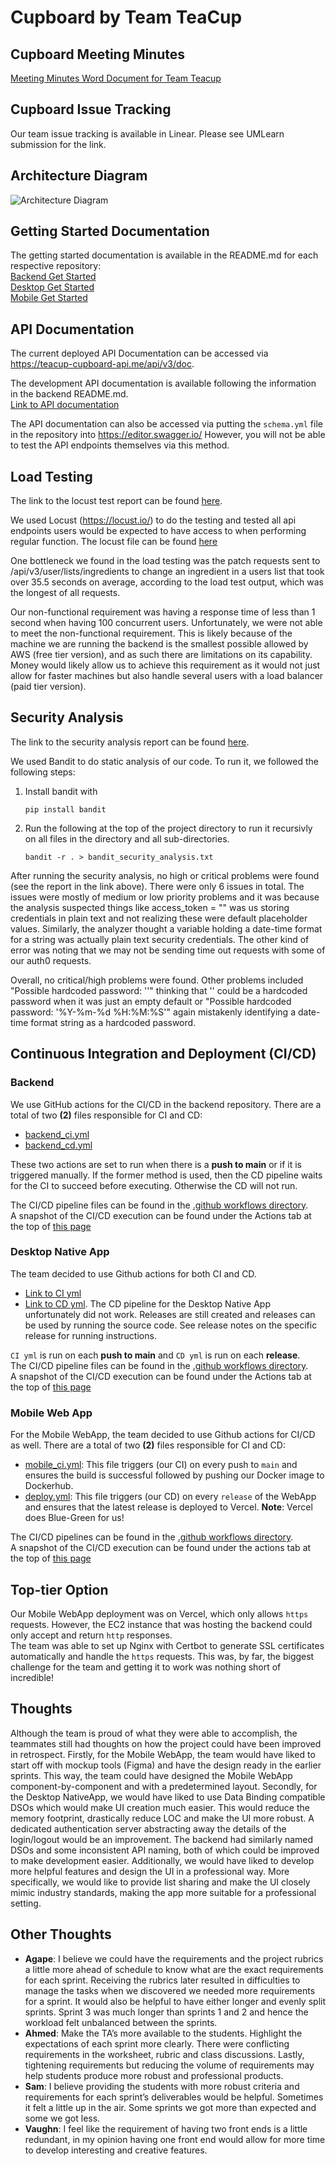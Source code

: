 # Cupboard by Team TeaCup

## Cupboard Meeting Minutes

[Meeting Minutes Word Document for Team Teacup](https://umanitoba-my.sharepoint.com/:w:/g/personal/seoa_myumanitoba_ca/ES0XvzVCruJMvQMZnQftuaMBZt7z6owPIiaymP5jdOUhIw?e=Qlf8kV)

## Cupboard Issue Tracking

Our team issue tracking is available in Linear. Please see UMLearn submission for the link.

## Architecture Diagram

![Architecture Diagram](/docs/images/sprint_3/Sprint_3_Architecture.jpg)

## Getting Started Documentation

The getting started documentation is available in the README.md for each respective repository:  
[Backend Get Started](https://github.com/COMP4350-Team2/Backend#getting-started)  
[Desktop Get Started](https://github.com/COMP4350-Team2/Desktop-NativeApp#getting-started)  
[Mobile Get Started](https://github.com/COMP4350-Team2/Mobile-Webapp#getting-started)

## API Documentation
The current deployed API Documentation can be accessed via https://teacup-cupboard-api.me/api/v3/doc.

The development API documentation is available following the information in the backend README.md.  
[Link to API documentation](https://github.com/COMP4350-Team2/Backend#api-documentation)

The API documentation can also be accessed via putting the `schema.yml` file in the repository into https://editor.swagger.io/ However, you will not be able to test the API endpoints themselves via this method.

## Load Testing
The link to the locust test report can be found [here](/docs/sprint_3_reports/Load_testing_report.txt).  

We used Locust (https://locust.io/) to do the testing and tested all api endpoints users would be expected to have access to when performing regular function. The locust file can be found [here](https://github.com/COMP4350-Team2/Backend/blob/main/locustfile.py)   

One bottleneck we found in the load testing was the patch requests sent to /api/v3/user/lists/ingredients to change an ingredient in a users list that took over 35.5 seconds on average, according to the load test output, which was the longest of all requests. 

Our non-functional requirement was having a response time of less than 1 second when having 100 concurrent users. Unfortunately, we were not able to meet the non-functional requirement. This is likely because of the machine we are running the backend is the smallest possible allowed by AWS (free tier version), and as such there are limitations on its capability. Money would likely allow us to achieve this requirement as it would not just allow for faster machines but also handle several users with a load balancer (paid tier version). 

## Security Analysis
The link to the security analysis report can be found [here](/docs/sprint_3_reports/Bandit_security_analysis.txt).

We used Bandit to do static analysis of our code. To run it, we followed the following steps:
1. Install bandit with
   ```
   pip install bandit
   ```
2. Run the following at the top of the project directory to run it recursivly on all files in the directory and all sub-directories.
   ```
   bandit -r . > bandit_security_analysis.txt
   ```

After running the security analysis, no high or critical problems were found (see the report in the link above). There were only 6 issues in total. The issues were mostly of medium or low priority problems and it was because the analysis suspected things like access_token = "" was us storing credentials in plain text and not realizing these were default placeholder values. Similarly, the analyzer thought a variable holding a date-time format for a string was actually plain text security credentials. The other kind of error was noting that we may not be sending time out requests with some of our auth0 requests. 

Overall, no critical/high problems were found. Other problems included "Possible hardcoded password: ''" thinking that '' could be a hardcoded password when it was just an empty default or "Possible hardcoded password: '%Y-%m-%d %H:%M:%S'" again mistakenly identifying a date-time format string as a hardcoded password.

## Continuous Integration and Deployment (CI/CD)
### Backend
We use GitHub actions for the CI/CD in the backend repository. There are a total of two **(2)** files responsible for CI and CD:
- [backend_ci.yml](https://github.com/COMP4350-Team2/Backend/blob/5158f66f84867b1eaa143da00eb6c5e252ee542b/.github/workflows/backend_ci.yml)
- [backend_cd.yml](https://github.com/COMP4350-Team2/Backend/blob/5158f66f84867b1eaa143da00eb6c5e252ee542b/.github/workflows/backend_cd.yml)  

These two actions are set to run when there is a **push to main** or if it is triggered manually. If the former method is used, then the CD pipeline waits for the CI to succeed before executing. Otherwise the CD will not run.  

The CI/CD pipeline files can be found in the [.github workflows directory](https://github.com/COMP4350-Team2/Backend/tree/5158f66f84867b1eaa143da00eb6c5e252ee542b/.github/workflows).  
A snapshot of the CI/CD execution can be found under the Actions tab at the top of [this page](https://github.com/COMP4350-Team2/Backend/actions)

### Desktop Native App
The team decided to use Github actions for both CI and CD. 
- [Link to CI yml](https://github.com/COMP4350-Team2/Desktop-NativeApp/blob/7e2025cf1ff3855152cc3a7409dc519dbb2c820f/.github/workflows/desktop_ci.yml) 
- [Link to CD yml](https://github.com/COMP4350-Team2/Desktop-NativeApp/blob/7e2025cf1ff3855152cc3a7409dc519dbb2c820f/.github/workflows/desktop_cd.yml). The CD pipeline for the Desktop Native App unfortunately did not work. Releases are still created and releases can be used by running the source code. See release notes on the specific release for running instructions.  

`CI yml` is run on each **push to main** and `CD yml` is run on each **release**.  
The CI/CD pipeline files can be found in the [.github workflows directory](https://github.com/COMP4350-Team2/Desktop-NativeApp/tree/7e2025cf1ff3855152cc3a7409dc519dbb2c820f/.github/workflows).  
A snapshot of the CI/CD execution can be found under the Actions tab at the top of [this page](https://github.com/COMP4350-Team2/Desktop-NativeApp/actions)

### Mobile Web App
For the Mobile WebApp, the team decided to use Github actions for CI/CD as well. There are a total of two **(2)** files responsible for CI and CD:
- [mobile_ci.yml](https://github.com/COMP4350-Team2/Mobile-Webapp/blob/2681ccc32c4f92eac14eb1684b0214e5b138e668/.github/workflows/mobile_ci.yml): This file triggers (our CI) on every push to `main` and ensures the build is successful followed by pushing our Docker image to Dockerhub. 
- [deploy.yml](https://github.com/COMP4350-Team2/Mobile-Webapp/blob/2681ccc32c4f92eac14eb1684b0214e5b138e668/.github/workflows/deploy.yml): This file triggers (our CD) on every `release` of the WebApp and ensures that the latest release is deployed to Vercel. **Note**: Vercel does Blue-Green for us!

The CI/CD pipelines can be found in the [.github workflows directory](https://github.com/COMP4350-Team2/Mobile-Webapp/tree/2681ccc32c4f92eac14eb1684b0214e5b138e668/.github/workflows).  
A snapshot of the CI/CD execution can be found under the actions tab at the top of [this page](https://github.com/COMP4350-Team2/Mobile-Webapp/actions)


## Top-tier Option
Our Mobile WebApp deployment was on Vercel, which only allows `https` requests. However, the EC2 instance that was hosting the backend could only accept and return `http` responses.<br>
The team was able to set up Nginx with Certbot to generate SSL certificates automatically and handle the `https` requests. This was, by far, the biggest challenge for the team and getting it to work was nothing short of incredible!

## Thoughts
Although the team is proud of what they were able to accomplish, the teammates still had thoughts on how the project could have been improved in retrospect. Firstly, for the Mobile WebApp, the team would have liked to start off with mockup tools (Figma) and have the design ready in the earlier sprints. This way, the team could have designed the Mobile WebApp component-by-component and with a predetermined layout. Secondly, for the Desktop NativeApp, we would have liked to use Data Binding compatible DSOs which would make UI creation much easier. This would reduce the memory footprint, drastically reduce LOC and make the UI more robust. A dedicated authentication server abstracting away the details of the login/logout would be an improvement. The backend had similarly named DSOs and some inconsistent API naming, both of which could be improved to make development easier. Additionally, we would have liked to develop more helpful features and design the UI in a professional way. More specifically, we would like to provide list sharing and make the UI closely mimic industry standards, making the app more suitable for a professional setting. 

## Other Thoughts
- **Agape**: I believe we could have the requirements and the project rubrics a little more ahead of schedule to know what are the exact requirements for each sprint. Receiving the rubrics later resulted in difficulties to manage the tasks when we discovered we needed more requirements for a sprint. It would also be helpful to have either longer and evenly split sprints. Sprint 3 was much longer than sprints 1 and 2 and hence the workload felt unbalanced between the sprints.
- **Ahmed**: Make the TA’s more available to the students. Highlight the expectations of each sprint more clearly. There were conflicting requirements in the worksheet, rubric and class discussions. Lastly, tightening requirements but reducing the volume of requirements may help students produce more robust and professional products. 
- **Sam**: I believe providing the students with more robust criteria and requirements for each sprint’s deliverables would be helpful. Sometimes it felt a little up in the air. Some sprints we got more than expected and some we got less. 
- **Vaughn**: I feel like the requirement of having two front ends is a little redundant, in my opinion having one front end would allow for more time to develop interesting and creative features. 